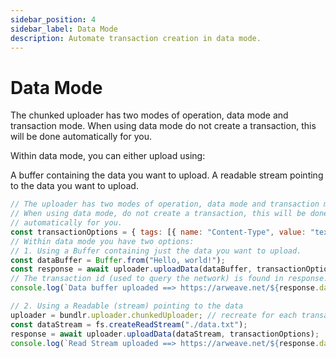 ```yaml
---
sidebar_position: 4
sidebar_label: Data Mode
description: Automate transaction creation in data mode.
---
```


# Data Mode

The chunked uploader has two modes of operation, data mode and transaction mode. When using data mode do not create a transaction, this will be done automatically for you.

Within data mode, you can either upload using:

A buffer containing the data you want to upload.
A readable stream pointing to the data you want to upload.

```js
// The uploader has two modes of operation, data mode and transaction mode.
// When using data mode, do not create a transaction, this will be done
// automatically for you.
const transactionOptions = { tags: [{ name: "Content-Type", value: "text/plain" }] };
// Within data mode you have two options:
// 1. Using a Buffer containing just the data you want to upload.
const dataBuffer = Buffer.from("Hello, world!");
const response = await uploader.uploadData(dataBuffer, transactionOptions);
// The transaction id (used to query the network) is found in response.data.id
console.log(`Data buffer uploaded ==> https://arweave.net/${response.data.id}`);

// 2. Using a Readable (stream) pointing to the data
uploader = bundlr.uploader.chunkedUploader; // recreate for each transaction
const dataStream = fs.createReadStream("./data.txt");
response = await uploader.uploadData(dataStream, transactionOptions);
console.log(`Read Stream uploaded ==> https://arweave.net/${response.data.id}`);
```
